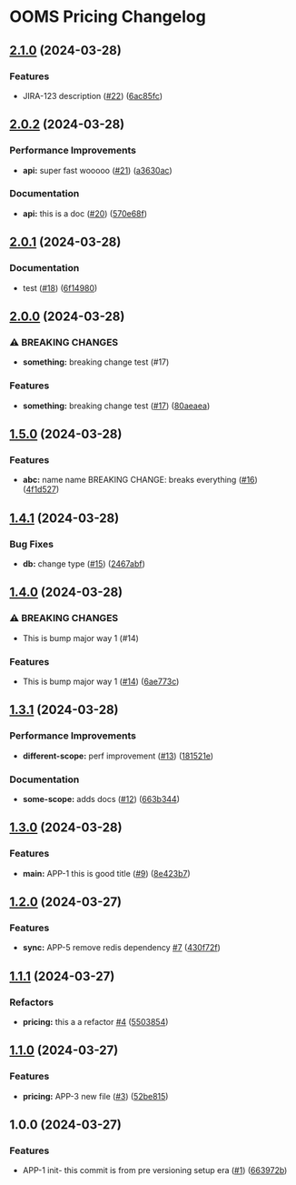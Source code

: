 # OOMS Pricing Changelog

## [2.1.0](https://github.com/tanayagarflyr/toy-pricing/compare/pricing-v2.0.2...pricing-v2.1.0) (2024-03-28)


### Features

* JIRA-123 description ([#22](https://github.com/tanayagarflyr/toy-pricing/issues/22)) ([6ac85fc](https://github.com/tanayagarflyr/toy-pricing/commit/6ac85fc9f0ad9b9aad337724c228e07320e6e98b))

## [2.0.2](https://github.com/tanayagarflyr/toy-pricing/compare/pricing-v2.0.1...pricing-v2.0.2) (2024-03-28)


### Performance Improvements

* **api:** super fast wooooo ([#21](https://github.com/tanayagarflyr/toy-pricing/issues/21)) ([a3630ac](https://github.com/tanayagarflyr/toy-pricing/commit/a3630acb59001615745d9692ad110bb7b1385d4b))


### Documentation

* **api:** this is a doc ([#20](https://github.com/tanayagarflyr/toy-pricing/issues/20)) ([570e68f](https://github.com/tanayagarflyr/toy-pricing/commit/570e68fc2796d602ac3bedfa181bff479ff5e885))

## [2.0.1](https://github.com/tanayagarflyr/toy-pricing/compare/pricing-v2.0.0...pricing-v2.0.1) (2024-03-28)


### Documentation

* test ([#18](https://github.com/tanayagarflyr/toy-pricing/issues/18)) ([6f14980](https://github.com/tanayagarflyr/toy-pricing/commit/6f1498048c75f84c2c13d01bb76e8f69de18d8b6))

## [2.0.0](https://github.com/tanayagarflyr/toy-pricing/compare/pricing-v1.5.0...pricing-v2.0.0) (2024-03-28)


### ⚠ BREAKING CHANGES

* **something:** breaking change test (#17)

### Features

* **something:** breaking change test ([#17](https://github.com/tanayagarflyr/toy-pricing/issues/17)) ([80aeaea](https://github.com/tanayagarflyr/toy-pricing/commit/80aeaeae6de773d141fc92b23ed9b6bcdfb0bcc0))

## [1.5.0](https://github.com/tanayagarflyr/toy-pricing/compare/pricing-v1.4.1...pricing-v1.5.0) (2024-03-28)


### Features

* **abc:** name name BREAKING CHANGE: breaks everything ([#16](https://github.com/tanayagarflyr/toy-pricing/issues/16)) ([4f1d527](https://github.com/tanayagarflyr/toy-pricing/commit/4f1d527e63950e347e37eeb0e2327bb07901fda6))

## [1.4.1](https://github.com/tanayagarflyr/toy-pricing/compare/pricing-v1.4.0...pricing-v1.4.1) (2024-03-28)


### Bug Fixes

* **db:** change type ([#15](https://github.com/tanayagarflyr/toy-pricing/issues/15)) ([2467abf](https://github.com/tanayagarflyr/toy-pricing/commit/2467abf880b51c3538956482b69fd2b378567bbc))

## [1.4.0](https://github.com/tanayagarflyr/toy-pricing/compare/pricing-v1.3.1...pricing-v1.4.0) (2024-03-28)


### ⚠ BREAKING CHANGES

* This is bump major way 1 (#14)

### Features

* This is bump major way 1 ([#14](https://github.com/tanayagarflyr/toy-pricing/issues/14)) ([6ae773c](https://github.com/tanayagarflyr/toy-pricing/commit/6ae773cc130e6d466b41c87b6feebf7b6f04262f))

## [1.3.1](https://github.com/tanayagarflyr/toy-pricing/compare/pricing-v1.3.0...pricing-v1.3.1) (2024-03-28)


### Performance Improvements

* **different-scope:** perf improvement ([#13](https://github.com/tanayagarflyr/toy-pricing/issues/13)) ([181521e](https://github.com/tanayagarflyr/toy-pricing/commit/181521ec966e756980e93411ea6d686dc112d585))


### Documentation

* **some-scope:** adds docs ([#12](https://github.com/tanayagarflyr/toy-pricing/issues/12)) ([663b344](https://github.com/tanayagarflyr/toy-pricing/commit/663b3447495c99480a3ecd32fe5e566bc4ca517f))

## [1.3.0](https://github.com/tanayagarflyr/toy-pricing/compare/pricing-v1.2.0...pricing-v1.3.0) (2024-03-28)


### Features

* **main:** APP-1 this is good title ([#9](https://github.com/tanayagarflyr/toy-pricing/issues/9)) ([8e423b7](https://github.com/tanayagarflyr/toy-pricing/commit/8e423b737d98c4fede70fc9ba45d39e57d7225a0))

## [1.2.0](https://github.com/tanayagarflyr/toy-pricing/compare/pricing-v1.1.1...pricing-v1.2.0) (2024-03-27)


### Features

* **sync:** APP-5 remove redis dependency [#7](https://github.com/tanayagarflyr/toy-pricing/issues/7) ([430f72f](https://github.com/tanayagarflyr/toy-pricing/commit/430f72f2d7d7c3d6b867565c19a175956cdfcdca))

## [1.1.1](https://github.com/tanayagarflyr/toy-pricing/compare/pricing-v1.1.0...pricing-v1.1.1) (2024-03-27)


### Refactors

* **pricing:** this a a refactor [#4](https://github.com/tanayagarflyr/toy-pricing/issues/4) ([5503854](https://github.com/tanayagarflyr/toy-pricing/commit/550385458f715b0efffb11cc403101583b6930ab))

## [1.1.0](https://github.com/tanayagarflyr/toy-pricing/compare/pricing-v1.0.0...pricing-v1.1.0) (2024-03-27)


### Features

* **pricing:** APP-3 new file ([#3](https://github.com/tanayagarflyr/toy-pricing/issues/3)) ([52be815](https://github.com/tanayagarflyr/toy-pricing/commit/52be815275559d9aec8a96a592dd6d888ce43f71))

## 1.0.0 (2024-03-27)


### Features

* APP-1 init- this commit is from pre versioning setup era ([#1](https://github.com/tanayagarflyr/toy-pricing/issues/1)) ([663972b](https://github.com/tanayagarflyr/toy-pricing/commit/663972b0289dd024582249a0bd184a89590ccd17))
